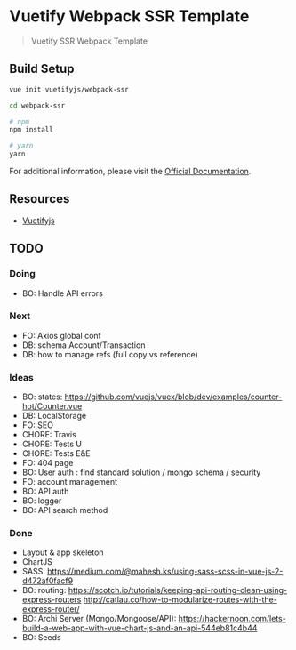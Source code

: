 # Vuetify Webpack SSR Template

> Vuetify SSR Webpack Template

## Build Setup

``` bash
vue init vuetifyjs/webpack-ssr

cd webpack-ssr

# npm
npm install

# yarn
yarn
```

For additional information, please visit the [Official Documentation](https://vuetifyjs.com).

## Resources

- [Vuetifyjs](https://vuetifyjs.com)


## TODO

### Doing
- BO: Handle API errors

### Next
- FO: Axios global conf
- DB: schema Account/Transaction
- DB: how to manage refs (full copy vs reference)

### Ideas
- BO: states: https://github.com/vuejs/vuex/blob/dev/examples/counter-hot/Counter.vue
- DB: LocalStorage
- FO: SEO
- CHORE: Travis
- CHORE: Tests U
- CHORE: Tests E&E
- FO: 404 page
- BO: User auth : find standard solution / mongo schema / security 
- FO: account management 
- BO: API auth
- BO: logger
- BO: API search method

### Done
- Layout & app skeleton
- ChartJS
- SASS: https://medium.com/@mahesh.ks/using-sass-scss-in-vue-js-2-d472af0facf9
- BO: routing: 
  https://scotch.io/tutorials/keeping-api-routing-clean-using-express-routers
  http://catlau.co/how-to-modularize-routes-with-the-express-router/
- BO: Archi Server (Mongo/Mongoose/API): https://hackernoon.com/lets-build-a-web-app-with-vue-chart-js-and-an-api-544eb81c4b44
- BO: Seeds

